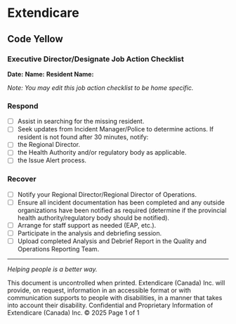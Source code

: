 # Extendicare
## Code Yellow
### Executive Director/Designate Job Action Checklist

**Date:**
**Name:**
**Resident Name:**

*Note: You may edit this job action checklist to be home specific.*

### Respond
- [ ] Assist in searching for the missing resident.
- [ ] Seek updates from Incident Manager/Police to determine actions.
If resident is not found after 30 minutes, notify:
- [ ] the Regional Director.
- [ ] the Health Authority and/or regulatory body as applicable.
- [ ] the Issue Alert process.

### Recover
- [ ] Notify your Regional Director/Regional Director of Operations.
- [ ] Ensure all incident documentation has been completed and any outside organizations have been notified as required (determine if the provincial health authority/regulatory body should be notified).
- [ ] Arrange for staff support as needed (EAP, etc.).
- [ ] Participate in the analysis and debriefing session.
- [ ] Upload completed Analysis and Debrief Report in the Quality and Operations Reporting Team.

----

*Helping people is a better way.*

This document is uncontrolled when printed.
Extendicare (Canada) Inc. will provide, on request, information in an accessible format or with communication supports to people with disabilities, in a manner that takes into account their disability.
Confidential and Proprietary Information of Extendicare (Canada) Inc. © 2025
Page 1 of 1